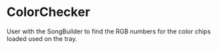 # ColorChecker
User with the SongBuilder to find the RGB numbers for the color chips loaded used on the tray.
